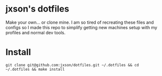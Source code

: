 # jxson's dotfiles

Make your own... or clone mine. I am so tired of recreating these files and configs so I made this repo to simplify getting new machines setup with my profiles and normal dev tools.

# Install

    git clone git@github.com:jxson/dotfiles.git ~/.dotfiles && cd ~/.dotfiles && make install
